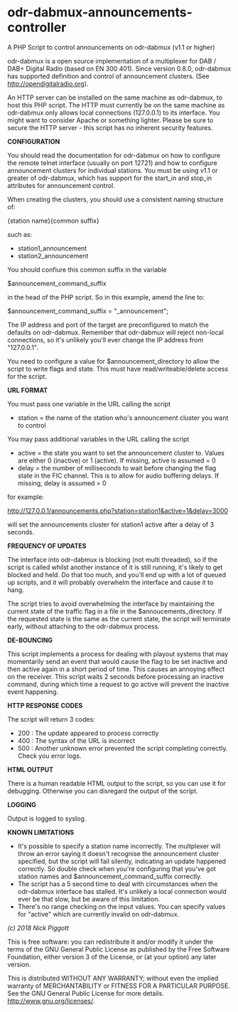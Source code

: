 # odr-dabmux-announcements-controller
A PHP Script to control announcements on odr-dabmux (v1.1 or higher)

odr-dabmux is a open source implementation of a multiplexer for DAB / DAB+ Digital Radio (based on EN 300 401). Since version 0.8.0,
odr-dabmux has supported definition and control of announcement clusters. (See http://opendigitalradio.org).

An HTTP server can be installed on the same machine as odr-dabmux, to host this PHP script. The HTTP must currently be on the same
machine as odr-dabmux only allows local connections (127.0.0.1) to its interface. You might want to consider Apache or something
lighter. Please be sure to secure the HTTP server - this script has no inherent security features.

**CONFIGURATION**

You should read the documentation for odr-dabmux on how to configure the remote telnet interface (usually on port 12721) and how to
configure announcement clusters for individual stations. You must be using v1.1 or greater of odr-dabmux, which has support for the
start_in and stop_in attributes for announcement control.

When creating the clusters, you should use a consistent naming structure of:

  {station name}{common suffix}

such as:

  * station1_announcement
  * station2_announcement

You should confiure this common suffix in the variable

  $announcement_command_suffix

in the head of the PHP script. So in this example, amend the line to:

  $announcement_command_suffix = "_announcement";
  
The IP address and port of the target are preconfigured to match the defaults on odr-dabmux. Remember that odr-dabmux will reject non-local connections, so it's unlikely you'll ever change the IP address from "127.0.0.1".

You need to configure a value for $announcement_directory to allow the script to write flags and state. This must have read/writeable/delete access for the script.

**URL FORMAT**

You must pass one variable in the URL calling the script

  * station = the name of the station who's announcement cluster you want to control
  
You may pass additional variables in the URL calling the script
  * active = the state you want to set the announcement cluster to. Values are either 0 (inactive) or 1 (active). If missing, active is assumed = 0
  * delay = the number of milliseconds to wait before changing the flag state in the FIC channel. This is to allow for audio buffering delays. If missing, delay is assumed = 0
  
for example:

  http://127.0.0.1/announcements.php?station=station1&active=1&delay=3000

will set the announcements cluster for station1 active after a delay of 3 seconds.

**FREQUENCY OF UPDATES**

The interface into odr-dabmux is blocking (not multi threaded), so if the script is called whilst another instance of it is still running, it's likely to get blocked and held. Do that too much, and you'll end up with a lot of queued up scripts, and it will probably overwhelm the interface and cause it to hang.

The script tries to avoid overwhelming the interface by maintaining the current state of the traffic flag in a file in the $annoucements_directory. If the requested state is the same as the current state, the script will terminate early, without attaching to the odr-dabmux process.

**DE-BOUNCING**

This script implements a process for dealing with playout systems that may momentarily send an event that would cause the flag to be set inactive and then active again in a short period of time. This causes an annoying effect on the receiver. This script
waits 2 seconds before processing an inactive command, during which time a request to go active will prevent the inactive event
happening.

**HTTP RESPONSE CODES**

The script will return 3 codes:
  * 200 : The update appeared to process correctly
  * 400 : The syntax of the URL is incorrect
  * 500 : Another unknown error prevented the script completing correctly. Check you error logs.
  
**HTML OUTPUT**

There is a human readable HTML output to the script, so you can use it for debugging. Otherwise you can disregard the output of
the script.

**LOGGING**

Output is logged to syslog.

**KNOWN LIMITATIONS**

* It's possible to specify a station name incorrectly. The multplexer will throw an error saying it doesn't recognise the
  announcement cluster specified, but the script will fail silently, indicating an update happened correctly. So double
  check when you're configuring that you've got station names and $announcement_command_suffix correctly.
* The script has a 5 second time to deal with circumstances when the odr-dabmux interface has stalled. It's unlikely a local
  connection would ever be that slow, but be aware of this limitation.
* There's no range checking on the input values. You can specify values for "active" which are currently invalid on odr-dabmux.

_(c) 2018 Nick Piggott_

This is free software: you can redistribute it and/or modify
it under the terms of the GNU General Public License as
published by the Free Software Foundation, either version 3 of the
License, or (at your option) any later version.

This is distributed WITHOUT ANY WARRANTY; without even the implied
warranty of MERCHANTABILITY or FITNESS FOR A PARTICULAR PURPOSE.
See the GNU General Public License for more details.
<http://www.gnu.org/licenses/>.
